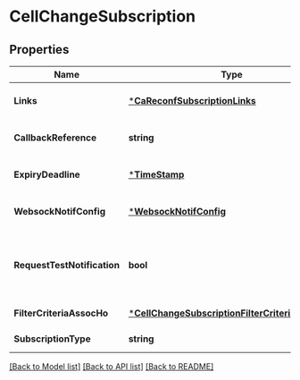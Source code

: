 # CellChangeSubscription

## Properties
Name | Type | Description | Notes
------------ | ------------- | ------------- | -------------
**Links** | [***CaReconfSubscriptionLinks**](CaReconfSubscription__links.md) |  | [optional] [default to null]
**CallbackReference** | **string** | URI exposed by the client on which to receive notifications via HTTP. See note. | [optional] [default to null]
**ExpiryDeadline** | [***TimeStamp**](TimeStamp.md) |  | [optional] [default to null]
**WebsockNotifConfig** | [***WebsockNotifConfig**](WebsockNotifConfig.md) |  | [optional] [default to null]
**RequestTestNotification** | **bool** | Shall be set to TRUE by the service consumer to request a test notification via HTTP on the callbackReference URI, specified in ETSI GS MEC 009 [6], as described in clause 6.12a. | [optional] [default to null]
**FilterCriteriaAssocHo** | [***CellChangeSubscriptionFilterCriteriaAssocHo**](CellChangeSubscription_filterCriteriaAssocHo.md) |  | [default to null]
**SubscriptionType** | **string** | Shall be set to \&quot;CellChangeSubscription\&quot;. | [default to null]

[[Back to Model list]](../README.md#documentation-for-models) [[Back to API list]](../README.md#documentation-for-api-endpoints) [[Back to README]](../README.md)

